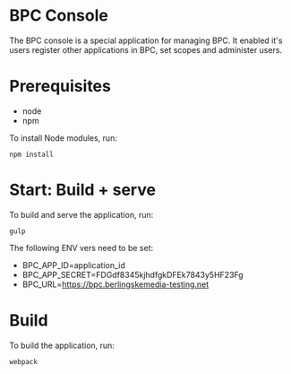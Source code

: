 # BPC Console

The BPC console is a special application for managing BPC. It enabled it's users register other applications in BPC, set scopes and administer users.

# Prerequisites

* node
* npm

To install Node modules, run:

```
npm install
```

# Start: Build + serve

To build and serve the application, run:

```
gulp
```

The following ENV vers need to be set:

* BPC_APP_ID=application_id
* BPC_APP_SECRET=FDGdf8345kjhdfgkDFEk7843y5HF23Fg
* BPC_URL=https://bpc.berlingskemedia-testing.net

# Build

To build the application, run:

```
webpack
```
